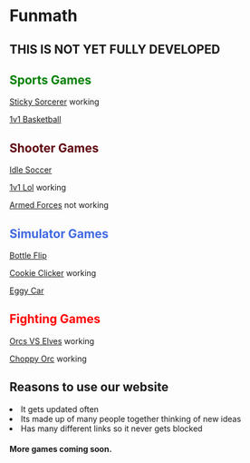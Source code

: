 





# Funmath


<h2>THIS IS NOT YET FULLY DEVELOPED</h2>



<h2 style="color:green;">Sports Games </h2>

[Sticky Sorcerer](https://jetyehsunblocked.codehs.me/games/sticky-sorcerer.html) working 

[1v1 Basketball](https://cosmosinagalaxy.github.io/Funmath/1v1basketball.html)
<h2 style="color:#5e040e;">Shooter Games</h2>

[Idle Soccer](https://cosmosinagalaxy.github.io/Funmath/idlesoccer.html)

  [1v1 Lol](https://games.imc.re/ngs/1v1lol/) working 


 [Armed Forces](https://anchorxandthe.world/games/armedforces) not working 
 <h2 style="color:royalblue;">Simulator Games </h2>

[Bottle Flip](https://cosmosinagalaxy.github.io/Funmath/bottleflip.html)
   
[Cookie Clicker](https://jetyuh.github.io/cookie-clicker/) working


[Eggy Car](https://cosmosinagalaxy.github.io/Funmath/eggycar.html)





<h2 style="color:red;">Fighting Games </h2>








[Orcs VS Elves](https://jetyehsunblocked.codehs.me/games/orcs-vs-elves.html) working


[Choppy Orc](https://jetyehsunblocked.codehs.me/games/choppy-orc.html) working







 <h2>Reasons to use our website</h2>

 <li> It gets updated often
 <li>Its made up of many people together thinking of new ideas
 <li>Has many different links so it never gets blocked
<h4>More games coming soon. 






